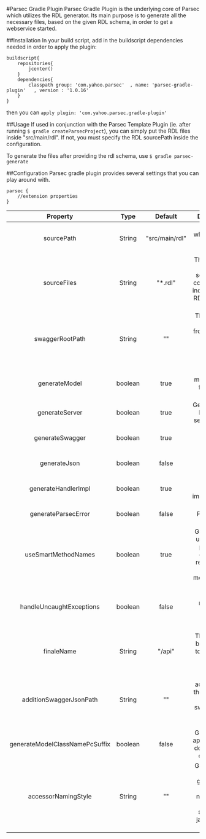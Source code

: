 #Parsec Gradle Plugin
Parsec Gradle Plugin is the underlying core of Parsec which utilizes the RDL generator. Its main purpose is to generate all the
necessary files, based on the given RDL schema, in order to get a webservice started.

##Installation
In your build script, add in the buildscript dependencies needed in order
to apply the plugin:

```
buildscript{
    repositories{
        jcenter()
    }
    dependencies{
        classpath group: 'com.yahoo.parsec'  , name: 'parsec-gradle-plugin'   , version : '1.0.16'
    }
}
```

then you can `apply plugin: 'com.yahoo.parsec.gradle-plugin'`

##Usage
If used in conjunction with the Parsec Template Plugin (ie. after running `$ gradle createParsecProject`), you can simply
put the RDL files inside "src/main/rdl". If not, you must specify the RDL sourcePath inside the configuration.

To generate the files after providing the rdl schema, use `$ gradle parsec-generate`

##Configuration
Parsec gradle plugin provides several settings that you can play around with.

```
parsec {
    //extension properties
}
```

| Property                       | Type   | Default      | Description |
|:------------------------------:|:------:|:------------:|:-----------:|
|sourcePath                      |String  |"src/main/rdl"|The path where the RDL files are located |
|sourceFiles                     |String  |"*.rdl"       |The rdl files to be parsed, separated by commas. If not indicated every RDL file will be parsed|
|swaggerRootPath                 |String  |""            |The value will be put in frontend of the generated swagger schema's endpoint|
|generateModel                   |boolean |true          |Generate model classes for the RDL types|
|generateServer                  |boolean |true          |Generate JAX-RS (jersey) server classes|
|generateSwagger                 |boolean |true          |Generate swagger resources|
|generateJson                    |boolean |false         |Generate JSON resources|
|generateHandlerImpl             |boolean |true          |Generate handler's implementation|
|generateParsecError             |boolean |false         |Generate Parsec error objects|
|useSmartMethodNames             |boolean |true          |Generator will use resource params for generating resource and handler method names|
|handleUncaughtExceptions        |boolean |false         |Generate exception mapper for handling uncaught exception|
|finaleName                      |String  |"/api"        |The value will be appended to the start of swagger basePath|
|additionSwaggerJsonPath         |String  |""            |If set the addition path, the generators will copy swagger Json files to the path|
|generateModelClassNamePcSuffix  |boolean |false         |Generator will append _Pc for domain object class name|
|accessorNamingStyle             |String  |""            |Generator will gen getter/setter method naming style by user specify, ex: java_bean or upper_first

